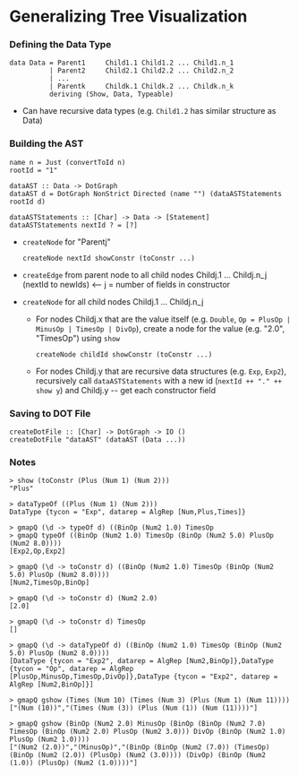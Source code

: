 # Generalizing Tree Visualization

### Defining the Data Type
```
data Data = Parent1     Child1.1 Child1.2 ... Child1.n_1
          | Parent2     Child2.1 Child2.2 ... Child2.n_2
          | ...
          | Parentk     Childk.1 Childk.2 ... Childk.n_k
          deriving (Show, Data, Typeable)
```

* Can have recursive data types (e.g. `Child1.2` has similar structure as Data)



### Building the AST
```
name n = Just (convertToId n)
rootId = "1"

dataAST :: Data -> DotGraph
dataAST d = DotGraph NonStrict Directed (name "") (dataASTStatements rootId d)

dataASTStatements :: [Char] -> Data -> [Statement]
dataASTStatements nextId ? = [?]
```

* `createNode` for "Parentj"

  ```
  createNode nextId showConstr (toConstr ...)
  ```

* `createEdge` from parent node to all child nodes Childj.1 ... Childj.n_j (nextId to newIds) <-- j = number of fields in constructor

* `createNode` for all child nodes Childj.1 ... Childj.n_j
    * For nodes Childj.x that are the value itself (e.g. `Double`, `Op = PlusOp | MinusOp | TimesOp | DivOp`), create a node for the value (e.g. "2.0", "TimesOp") using `show`

      ```
      createNode childId showConstr (toConstr ...)
      ```

    * For nodes Childj.y that are recursive data structures (e.g. `Exp`, `Exp2`), recursively call `dataASTStatements` with a new id (`nextId ++ "." ++ show y`) and Childj.y -- get each constructor field



### Saving to DOT File
```
createDotFile :: [Char] -> DotGraph -> IO ()
createDotFile "dataAST" (dataAST (Data ...))
```

### Notes
```
> show (toConstr (Plus (Num 1) (Num 2)))
"Plus"

> dataTypeOf ((Plus (Num 1) (Num 2)))
DataType {tycon = "Exp", datarep = AlgRep [Num,Plus,Times]}

> gmapQ (\d -> typeOf d) ((BinOp (Num2 1.0) TimesOp 
> gmapQ typeOf ((BinOp (Num2 1.0) TimesOp (BinOp (Num2 5.0) PlusOp (Num2 8.0))))
[Exp2,Op,Exp2]

> gmapQ (\d -> toConstr d) ((BinOp (Num2 1.0) TimesOp (BinOp (Num2 5.0) PlusOp (Num2 8.0))))
[Num2,TimesOp,BinOp]

> gmapQ (\d -> toConstr d) (Num2 2.0)
[2.0]

> gmapQ (\d -> toConstr d) TimesOp
[]

> gmapQ (\d -> dataTypeOf d) ((BinOp (Num2 1.0) TimesOp (BinOp (Num2 5.0) PlusOp (Num2 8.0))))
[DataType {tycon = "Exp2", datarep = AlgRep [Num2,BinOp]},DataType {tycon = "Op", datarep = AlgRep [PlusOp,MinusOp,TimesOp,DivOp]},DataType {tycon = "Exp2", datarep = AlgRep [Num2,BinOp]}]

> gmapQ gshow (Times (Num 10) (Times (Num 3) (Plus (Num 1) (Num 11))))
["(Num (10))","(Times (Num (3)) (Plus (Num (1)) (Num (11))))"]

> gmapQ gshow (BinOp (Num2 2.0) MinusOp (BinOp (BinOp (Num2 7.0) TimesOp (BinOp (Num2 2.0) PlusOp (Num2 3.0))) DivOp (BinOp (Num2 1.0) PlusOp (Num2 1.0))))
["(Num2 (2.0))","(MinusOp)","(BinOp (BinOp (Num2 (7.0)) (TimesOp) (BinOp (Num2 (2.0)) (PlusOp) (Num2 (3.0)))) (DivOp) (BinOp (Num2 (1.0)) (PlusOp) (Num2 (1.0))))"]
```